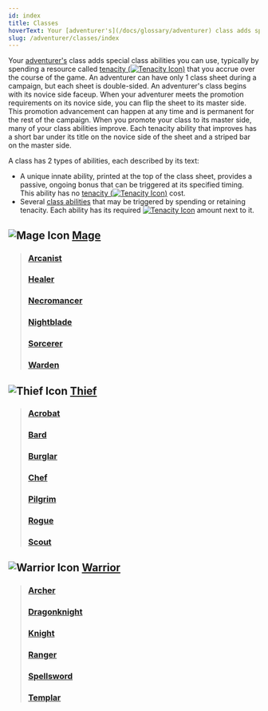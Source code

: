 ```yaml
---
id: index
title: Classes
hoverText: Your [adventurer's](/docs/glossary/adventurer) class adds special class abilities you can use, typically by spending a resource called [tenacity](/docs/glossary/tenacity) that you accrue over the course of the game.
slug: /adventurer/classes/index
---
```


Your [adventurer's](/docs/glossary/adventurer) class adds special class abilities you can use, typically by spending a resource called [tenacity (<img src="/icons/tenacity.svg" alt="Tenacity Icon" className="icon-svg"/>)](/docs/glossary/tenacity) that you accrue over the course of the game. An adventurer can have only 1 class sheet during a campaign, but each sheet is double-sided. An adventurer's class begins with its novice side faceup. When your adventurer meets the promotion requirements on its novice side, you can flip the sheet to its master side. This promotion advancement can happen at any time and is permanent for the rest of the campaign. When you promote your class to its master side, many of your class abilities improve. Each tenacity ability that improves has a short bar under its title on the novice side of the sheet and a striped bar on the master side.

A class has 2 types of abilities, each described by its text:

- A unique innate ability, printed at the top of the class sheet, provides a passive, ongoing bonus that can be triggered at its specified timing. This ability has no [tenacity (<img src="/icons/tenacity.svg" alt="Tenacity Icon" className="icon-svg"/>)](/docs/glossary/tenacity) cost.
- Several [class abilities](/docs/battles/adventurer-turn/class-ability) that may be triggered by spending or retaining tenacity. Each ability has its required [<img src="/icons/tenacity.svg" alt="Tenacity Icon" className="icon-svg"/>](/docs/glossary/tenacity) amount next to it.

## <img src="/icons/mage.svg" alt="Mage Icon" className="icon-svg" /> <a href="/docs/adventurer/classes/mage">Mage</a>

> ### <a href="/docs/adventurer/classes/mage/arcanist">Arcanist</a>
>
> ### <a href="/docs/adventurer/classes/mage/healer">Healer</a>
>
> ### <a href="/docs/adventurer/classes/mage/necromancer">Necromancer</a>
>
> ### <a href="/docs/adventurer/classes/mage/nightblade">Nightblade</a>
>
> ### <a href="/docs/adventurer/classes/mage/sorcerer">Sorcerer</a>
>
> ### <a href="/docs/adventurer/classes/mage/warden">Warden</a>

## <img src="/icons/thief.svg" alt="Thief Icon" className="icon-svg"/> <a href="/docs/adventurer/classes/thief">Thief</a>

> ### <a href="/docs/adventurer/classes/thief/acrobat">Acrobat</a>
>
> ### <a href="/docs/adventurer/classes/thief/bard">Bard</a>
>
> ### <a href="/docs/adventurer/classes/thief/burglar">Burglar</a>
>
> ### <a href="/docs/adventurer/classes/thief/chef">Chef</a>
>
> ### <a href="/docs/adventurer/classes/thief/pilgrim">Pilgrim</a>
>
> ### <a href="/docs/adventurer/classes/thief/rogue">Rogue</a>
>
> ### <a href="/docs/adventurer/classes/thief/scout">Scout</a>

## <img src="/icons/warrior.svg" alt="Warrior Icon" className="icon-svg" /> <a href="/docs/adventurer/classes/warrior">Warrior</a>

> ### <a href="/docs/adventurer/classes/warrior/archer">Archer</a>
>
> ### <a href="/docs/adventurer/classes/warrior/dragonknight">Dragonknight</a>
>
> ### <a href="/docs/adventurer/classes/warrior/knight">Knight</a>
>
> ### <a href="/docs/adventurer/classes/warrior/ranger">Ranger</a>
>
> ### <a href="/docs/adventurer/classes/warrior/spellsword">Spellsword</a>
>
> ### <a href="/docs/adventurer/classes/warrior/templar">Templar</a>
